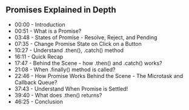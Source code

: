 ## Promises Explained in Depth

- 00:00 - Introduction
- 00:51 - What is a Promise?
- 03:48 - States of Promise - Resolve, Reject, and Pending
- 07:35 - Change Promise State on Click on a Button
- 10:27 - Understand .then(), .catch() method
- 16:11 - Quick Recap
- 17:47 - Behind the Scene - how .then() and .catch() works?
- 21:08 - When .finally() method is called?
- 22:46 - How Promise Works Behind the Scene - The Microtask and Callback Queue?
- 37:43 - Understand When Promise is Settled!
- 39:40 - What does .then() returns?
- 46:25 - Conclusion

